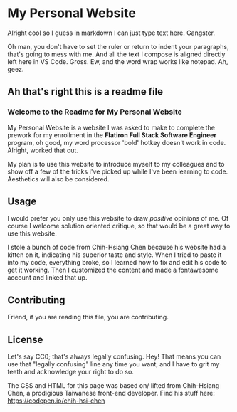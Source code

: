 # My Personal Website

Alright cool so I guess in markdown I can just type text here. Gangster.

Oh man, you don't have to set the ruler or return to indent your paragraphs, that's going to mess with me. And all the text I compose is aligned directly left here in VS Code. Gross. Ew, and the word wrap works like notepad. Ah, geez.

## Ah that's right this is a readme file 

### Welcome to the Readme for My Personal Website

My Personal Website is a website I was asked to make to complete the prework for my enrollment in the **Flatiron Full Stack Software Engineer** program, oh good, my word processor 'bold' hotkey doesn't work in code. Alright, worked that out. 

My plan is to use this website to introduce myself to my colleagues and to show off a few of the tricks I've picked up while I've been learning to code. Aesthetics will also be considered. 

## Usage

I would prefer you only use this website to draw *positive* opinions of me. Of course I welcome solution oriented critique, so that would be a great way to use this website. 

I stole a bunch of code from Chih-Hsiang Chen because his website had a kitten on it, indicating his superior taste and style. When I tried to paste it into my code, everything broke, so I learned how to fix and edit his code to get it working. Then I customized the content and made a fontawesome account and linked that up. 

## Contributing

Friend, if you are reading this file, you are contributing.

## License 

Let's say CC0; that's always legally confusing. Hey! That means you can use that "legally confusing" line any time you want, and I have to grit my teeth and acknowledge your right to do so. 

The CSS and HTML for this page was based on/ lifted from Chih-Hsiang Chen, a prodigious Taiwanese front-end developer. Find his stuff here: https://codepen.io/chih-hsi-chen 

